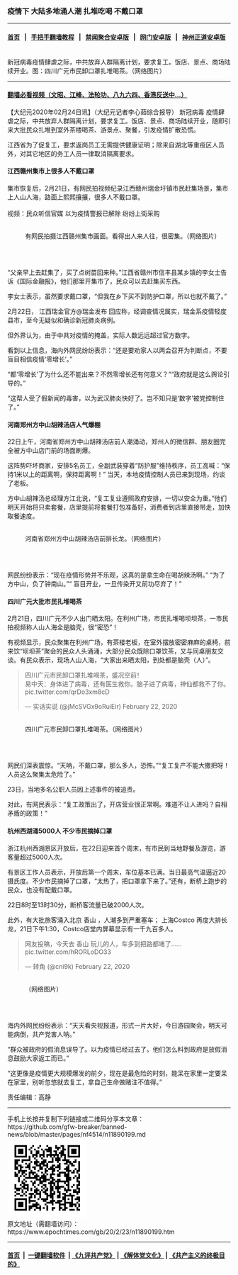### 疫情下 大陆多地涌人潮 扎堆吃喝 不戴口罩
------------------------

#### [首页](https://github.com/gfw-breaker/banned-news/blob/master/README.md) &nbsp;&nbsp;|&nbsp;&nbsp; [手把手翻墙教程](https://github.com/gfw-breaker/guides/wiki) &nbsp;&nbsp;|&nbsp;&nbsp; [禁闻聚合安卓版](https://github.com/gfw-breaker/bn-android) &nbsp;&nbsp;|&nbsp;&nbsp; [网门安卓版](https://github.com/oGate2/oGate) &nbsp;&nbsp;|&nbsp;&nbsp; [神州正道安卓版](https://github.com/SzzdOgate/update) 



<div><img alt="" class="aligncenter wp-post-image" src="https://i.epochtimes.com/assets/uploads/2020/02/d912-ipvnsze8941266.jpg"/>
<div class="red16 caption">
 新冠病毒疫情肆虐之际，中共放弃人群隔离计划，要求复工。饭店、景点、商场陆续开业。图：四川广元市民卸口罩扎堆喝茶。（网络图片）
</div>
</div><hr/>

#### [翻墙必看视频（文昭、江峰、法轮功、八九六四、香港反送中...）](https://github.com/gfw-breaker/banned-news/blob/master/pages/link3.md)

<div><p>
 【大纪元2020年02月24日讯】（大纪元记者李心茹综合报导）
 <ok href="https://www.epochtimes.com/gb/tag/%E6%96%B0%E5%86%A0%E7%97%85%E6%AF%92.html">
  新冠病毒
 </ok>
 疫情肆虐之际，中共放弃人群隔离计划，要求复工。饭店、景点、商场陆续开业，随即引来大批民众扎堆到室外茶楼喝茶、游景点、聚餐，引发疫情扩散恐慌。
</p>
<p>
 江西省为了促复工，要求返岗员工无需提供健康证明；除来自湖北等重疫区人员外，对其它地区的务工人员一律取消隔离要求。
</p>
<h4>
 江西赣州集市上很多人不戴口罩
</h4>
<p>
 集市恢复后，2月21日，有网民拍视频纪录江西赣州瑞金圩镇市民赶集场景，集市上人山人海，路面上熙熙攘攘，很多人不戴口罩。
 <br/>
 <br/>
 视频：民众听信官媒 以为疫情警报已解除 纷纷上街采购
</p>
<figure class="wp-caption aligncenter" id="attachment_11890228" style="width: 450px">
 <ok href="http://i.epochtimes.com/assets/uploads/2020/02/f20e-ipvnsze8941308.jpg">
  <img alt="" class="wp-image-11890228 size-medium" src="http://i.epochtimes.com/assets/uploads/2020/02/f20e-ipvnsze8941308-450x221.jpg"/>
 </ok>
 <br/><figcaption class="wp-caption-text">
  有网民拍摄江西赣州集市画面。看得出人来人往，很密集。（网络图片）
 </figcaption><br/>
</figure><br/>
<p>
 “父亲早上去赶集了，买了点树苗回来种。”江西省赣州市信丰县某乡镇的李女士告诉《国际金融报》，他们那里开集市了，民众可以去赶集买东西。
</p>
<p>
 李女士表示，虽然要求戴口罩，“但我在乡下买不到防护口罩，所以也就不戴了。”
</p>
<p>
 2月22日， 江西瑞金官方@瑞金发布 回应称，经调查情况属实，瑞金系疫情轻度县市，至今无疑似和确诊新冠肺炎病例。
</p>
<p>
 但外界认为，由于中共对疫情的掩盖，实际人数远远超过官方数字。
</p>
<p>
 看到以上信息，海内外网民纷纷表示：“还是要劝家人以两会召开为判断点，不要盲目相信疫情‘零增长’。”
</p>
<p>
 “都‘零增长’了为什么还不能出来？不然零增长还有何意义？”“政府就是这么舆论引导的。”
</p>
<p>
 “这帮人受了假新闻的毒害，以为武汉肺炎快好了。岂不知只是‘数字’被党控制住了。”
</p>
<h4>
 河南郑州方中山胡辣汤店人气爆棚
</h4>
<p>
 22日上午，河南省郑州方中山胡辣汤店前人潮涌动，郑州人的微信群、朋友圈完全被方中山店门前的场面刷爆。
</p>
<p>
 这阵势吓坏商家，安排5名员工，全副武装穿着“防护服”维持秩序，员工高喊：“保持1米以上的距离啊，保持距离啊！” 当天，本地疫情控制人员已来到现场，约谈了老板。
</p>
<p>
 方中山胡辣汤总经理方江北说，“复工复业遵照政府安排，一切以安全为重。”他们明天开始将只卖套餐，店里提前将套餐打包准备好，消费者到店里直接带走，加快取餐速度。
</p>
<figure class="wp-caption aligncenter" id="attachment_11890204" style="width: 450px">
 <ok href="http://i.epochtimes.com/assets/uploads/2020/02/1-37.jpg">
  <img alt="" class="wp-image-11890204 size-medium" src="http://i.epochtimes.com/assets/uploads/2020/02/1-37-450x223.jpg"/>
 </ok>
 <br/><figcaption class="wp-caption-text">
  河南省郑州方中山胡辣汤店前排长龙。（网络图片）
 </figcaption><br/>
</figure><br/>
<p>
 网民纷纷表示：“现在疫情形势并不乐观，这真的是拿生命在喝胡辣汤啊。” “为了方中山，负了钟南山。”“ 盲目开业，一旦传染开又前功尽弃了！”
</p>
<h4>
 四川广元大批市民扎堆喝茶
</h4>
<p>
 2月21日，四川广元不少人出门晒太阳。在利州广场，市民扎堆喝坝坝茶，一市民拍视频称人山人海全是脑壳，很“密恐”！
</p>
<p>
 有视频显示，民众聚集在利州广场，有茶楼老板，在室外摆放密密麻麻的桌椅，前来饮“坝坝茶”聚会的民众人头涌涌，大部分民众既除口罩饮茶，又与同桌朋友交谈。有民众表示，现场人山人海，“大家出来晒太阳，到处都是脑壳（人）”。
</p>
<blockquote class="twitter-tweet">
 <p dir="ltr" lang="zh">
  四川广元市民卸口罩扎堆喝茶，盛况空前！
  <br/>
  易中天：身体进了病毒，还有医生救你。脑子进了病毒，神仙都救不了你。
  <ok href="https://t.co/qrDo3xm8cD">
   pic.twitter.com/qrDo3xm8cD
  </ok>
 </p>
 <p>
  — 实话实说 (@jMcSVGx9oRuiEir)
  <ok href="https://twitter.com/jMcSVGx9oRuiEir/status/1231113247572418560?ref_src=twsrc%5Etfw">
   February 22, 2020
  </ok>
 </p>
</blockquote>
<p>
</p>
<figure class="wp-caption aligncenter" id="attachment_11890227" style="width: 450px">
 <ok href="http://i.epochtimes.com/assets/uploads/2020/02/d912-ipvnsze8941266.jpg">
  <img alt="" class="wp-image-11890227 size-medium" src="http://i.epochtimes.com/assets/uploads/2020/02/d912-ipvnsze8941266-450x228.jpg"/>
 </ok>
 <br/><figcaption class="wp-caption-text">
  四川广元市民卸口罩扎堆喝茶。（网络图片）
 </figcaption><br/>
</figure><br/>
<p>
 网民们深表震惊。“天呐，不戴口罩，那么多人，恐怖。”“复工复产不能大撒把呀！人员这么聚集太危险了。”
</p>
<p>
 23日，当地多名公职人员因上述事件的被追责。
</p>
<p>
 对此，有网民表示：“复工政策出了，开店营业很正常啊。难道不让人进吗？自相矛盾的政策！”
</p>
<h4>
 杭州西湖涌5000人 不少市民摘掉口罩
</h4>
<p>
 浙江杭州西湖景区开放后，在22日迎来首个周末，有市民到当地野餐及游览，游客量超过5000人次。
</p>
<p>
 有景区工作人员表示，开放后第一个周末，车位基本已满。当日最高气温逼近20摄氏度。不少市民摘掉了口罩，“太热了，把口罩拿下来了。”还有，断桥上跑步的民众，也没有配戴口罩。
</p>
<p>
 22日8时至13时30分，断桥客流量已破2000人次。
</p>
<p>
 此外，有大批旅客涌入北京
 <ok href="https://www.epochtimes.com/gb/tag/%E9%A6%99%E5%B1%B1.html">
  香山
 </ok>
 ，人潮多到严重塞车；
 <ok href="https://www.epochtimes.com/gb/tag/%E4%B8%8A%E6%B5%B7costco.html">
  上海Costco
 </ok>
 再度大排长龙，21日下午1:30，Costco店堂内屏幕显示有一千九百多人。
</p>
<blockquote class="twitter-tweet">
 <p dir="ltr" lang="zh">
  网友投稿，今天去
  <ok href="https://www.epochtimes.com/gb/tag/%E9%A6%99%E5%B1%B1.html">
   香山
  </ok>
  玩儿的人，车多到把路都堵了……
  <ok href="https://t.co/hRORLoDO33">
   pic.twitter.com/hRORLoDO33
  </ok>
 </p>
 <p>
  — 转角 (@cni9k)
  <ok href="https://twitter.com/cni9k/status/1231166791054790657?ref_src=twsrc%5Etfw">
   February 22, 2020
  </ok>
 </p>
</blockquote>
<figure class="wp-caption aligncenter" id="attachment_11890215" style="width: 300px">
 <ok href="http://i.epochtimes.com/assets/uploads/2020/02/e8b4-ipvnsze8941150.jpg">
  <img alt="" class="wp-image-11890215 size-small" src="http://i.epochtimes.com/assets/uploads/2020/02/e8b4-ipvnsze8941150-300x326.jpg"/>
 </ok>
 <br/><figcaption class="wp-caption-text">
  （网络图片）
 </figcaption><br/>
</figure><br/>
<p>
</p>
<p>
 海内外网民纷纷表示：“天天看央视报道，形式一片大好，今日游园聚会，明天可能病倒，共产党害人呐。”
</p>
<p>
 “群众被政府的假消息误导了。以为疫情已经过去了。他们怎么料到政府是放假消息鼓励大家返工而已。”
</p>
<p>
 “这更像是疫情更大规模爆发的前夕，现在是最危险的时刻，能呆在家里一定要呆在家里，别听忽悠就去复工，拿自己生命做赌注不值得。”
</p>
<p>
 责任编辑：高静
</p>
</div>
<hr/>
手机上长按并复制下列链接或二维码分享本文章：<br/>
https://github.com/gfw-breaker/banned-news/blob/master/pages/nf4514/n11890199.md <br/>
<a href='https://github.com/gfw-breaker/banned-news/blob/master/pages/nf4514/n11890199.md'><img src='https://github.com/gfw-breaker/banned-news/blob/master/pages/nf4514/n11890199.md.png'/></a> <br/>
原文地址（需翻墙访问）：https://www.epochtimes.com/gb/20/2/23/n11890199.htm


------------------------
#### [首页](https://github.com/gfw-breaker/banned-news/blob/master/README.md) &nbsp;|&nbsp; [一键翻墙软件](https://github.com/gfw-breaker/nogfw/blob/master/README.md) &nbsp;| [《九评共产党》](https://github.com/gfw-breaker/9ping.md/blob/master/README.md#九评之一评共产党是什么) | [《解体党文化》](https://github.com/gfw-breaker/jtdwh.md/blob/master/README.md) | [《共产主义的终极目的》](https://github.com/gfw-breaker/gczydzjmd.md/blob/master/README.md)


<img src='http://gfw-breaker.win/banned-news/pages/nf4514/n11890199.md' width='0px' height='0px'/>